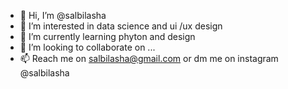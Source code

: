 - 👋 Hi, I’m @salbilasha
- 👀 I’m interested in data science and ui /ux design
- 🌱 I’m currently learning phyton and design
- 💞️ I’m looking to collaborate on ...
- 📫 Reach me on salbilasha@gmail.com or dm me on instagram @salbilasha

<!---
salbilasha/salbilasha is a ✨ special ✨ repository because its `README.md` (this file) appears on your GitHub profile.
You can click the Preview link to take a look at your changes.
--->
